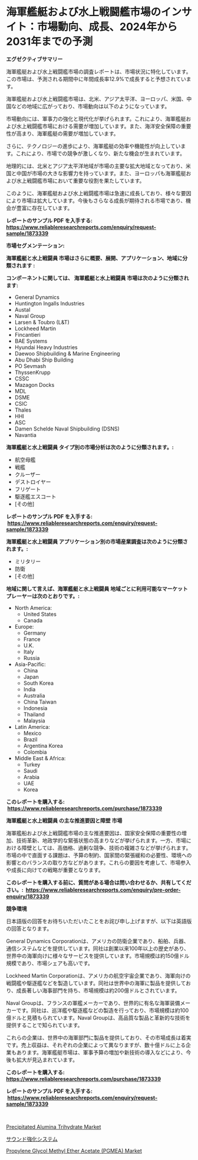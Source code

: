 <p><h1>海軍艦艇および水上戦闘艦市場のインサイト：市場動向、成長、2024年から2031年までの予測</h1></p><p><strong>エグゼクティブサマリー</strong></p>
<p><p>海軍艦艇および水上戦闘艦市場の調査レポートは、市場状況に特化しています。この市場は、予測される期間中に年間成長率12.9%で成長すると予想されています。</p><p>海軍艦艇および水上戦闘艦市場は、北米、アジア太平洋、ヨーロッパ、米国、中国などの地域に広がっており、市場動向は以下のようになっています。</p><p>市場動向には、軍事力の強化と現代化が挙げられます。これにより、海軍艦艇および水上戦闘艦市場における需要が増加しています。また、海洋安全保障の重要性が高まり、海軍艦艇の需要が増加しています。</p><p>さらに、テクノロジーの進歩により、海軍艦艇の効率や機能性が向上しています。これにより、市場での競争が激しくなり、新たな機会が生まれています。</p><p>地理的には、北米とアジア太平洋地域が市場の主要な拡大地域となっており、米国と中国が市場の大きな影響力を持っています。また、ヨーロッパも海軍艦艇および水上戦闘艦市場において重要な役割を果たしています。</p><p>このように、海軍艦艇および水上戦闘艦市場は急速に成長しており、様々な要因により市場は拡大しています。今後もさらなる成長が期待される市場であり、機会が豊富に存在しています。</p></p>
<p><strong>レポートのサンプル PDF を入手する: <a href="https://www.reliableresearchreports.com/enquiry/request-sample/1873339">https://www.reliableresearchreports.com/enquiry/request-sample/1873339</a></strong></p>
<p><strong>市場セグメンテーション:</strong></p>
<p><strong> 海軍艦艇と水上戦闘員 市場はさらに概要、展開、アプリケーション、地域に分類されます :</strong></p>
<p><strong>コンポーネントに関しては、 海軍艦艇と水上戦闘員 市場は次のように分類されます: &nbsp;</strong></p>
<p><ul><li>General Dynamics</li><li>Huntington Ingalls Industries</li><li>Austal</li><li>Naval Group</li><li>Larsen & Toubro (L&T)</li><li>Lockheed Martin</li><li>Fincantieri</li><li>BAE Systems</li><li>Hyundai Heavy Industries</li><li>Daewoo Shipbuilding & Marine Engineering</li><li>Abu Dhabi Ship Building</li><li>PO Sevmash</li><li>ThyssenKrupp</li><li>CSSC</li><li>Mazagon Docks</li><li>MDL</li><li>DSME</li><li>CSIC</li><li>Thales</li><li>HHI</li><li>ASC</li><li>Damen Schelde Naval Shipbuilding (DSNS)</li><li>Navantia</li></ul></p>
<p><strong> 海軍艦艇と水上戦闘員 タイプ別の市場分析は次のように分類されます。:</strong></p>
<p><ul><li>航空母艦</li><li>戦艦</li><li>クルーザー</li><li>デストロイヤー</li><li>フリゲート</li><li>駆逐艦エスコート</li><li>[その他]</li></ul></p>
<p><strong>レポートのサンプル PDF を入手する: &nbsp;<a href="https://www.reliableresearchreports.com/enquiry/request-sample/1873339">https://www.reliableresearchreports.com/enquiry/request-sample/1873339</a></strong></p>
<p><strong> 海軍艦艇と水上戦闘員 アプリケーション別の市場産業調査は次のように分類されます。:</strong></p>
<p><ul><li>ミリタリー</li><li>防衛</li><li>[その他]</li></ul></p>
<p><strong>地域に関して言えば、海軍艦艇と水上戦闘員 地域ごとに利用可能なマーケットプレーヤーは次のとおりです。:</strong></p>
<p><ul>
    <li>
        North America:
        <ul>
            <li>United States</li>
            <li>Canada</li>
        </ul>
    </li>
    <li>
        Europe:
        <ul>
            <li>Germany</li>
            <li>France</li>
            <li>U.K.</li>
            <li>Italy</li>
            <li>Russia</li>
        </ul>
    </li>
    <li>
        Asia-Pacific:
        <ul>
            <li>China</li>
            <li>Japan</li>
            <li>South Korea</li>
            <li>India</li>
            <li>Australia</li>
            <li>China Taiwan</li>
            <li>Indonesia</li>
            <li>Thailand</li>
            <li>Malaysia</li>
        </ul>
    </li>
    <li>
        Latin America:
        <ul>
            <li>Mexico</li>
            <li>Brazil</li>
            <li>Argentina Korea</li>
            <li>Colombia</li>
        </ul>
    </li>
    <li>
        Middle East & Africa:
        <ul>
            <li>Turkey</li>
            <li>Saudi</li>
            <li>Arabia</li>
            <li>UAE</li>
            <li>Korea</li>
        </ul>
    </li>
    </ul></p>
<p><strong>このレポートを購入する: &nbsp;<a href="https://www.reliableresearchreports.com/purchase/1873339">https://www.reliableresearchreports.com/purchase/1873339</a></strong></p>
<p><strong>海軍艦艇と水上戦闘員 の主な推進要因と障壁 市場</strong></p>
<p><p>海軍艦船および水上戦闘艦市場の主な推進要因は、国家安全保障の重要性の増加、技術革新、地政学的な緊張状態の高まりなどが挙げられます。一方、市場における障壁としては、高価格、過剰な競争、技術の複雑さなどが挙げられます。市場の中で直面する課題は、予算の制約、国家間の緊張緩和の必要性、環境への影響とのバランスの取り方などがあります。これらの要因を考慮して、市場参入や成長に向けての戦略が重要となります。</p></p>
<p><strong>このレポートを購入する前に、質問がある場合は問い合わせるか、共有してください。:&nbsp; <a href="https://www.reliableresearchreports.com/enquiry/pre-order-enquiry/1873339">https://www.reliableresearchreports.com/enquiry/pre-order-enquiry/1873339</a></strong></p>
<p><strong>競争環境</strong></p>
<p><p>日本語版の回答をお待ちいただいたことをお詫び申し上げますが、以下は英語版の回答となります。</p><p>General Dynamics Corporationは、アメリカの防衛企業であり、船舶、兵器、通信システムなどを提供しています。同社は創業以来100年以上の歴史があり、世界中の海軍向けに様々なサービスを提供しています。市場規模は約150億ドル規模であり、市場シェアも高いです。</p><p>Lockheed Martin Corporationは、アメリカの航空宇宙企業であり、海軍向けの戦闘艦や駆逐艦などを製造しています。同社は世界中の海軍に製品を提供しており、成長著しい海事部門を持ち、市場規模は約200億ドルとされています。</p><p>Naval Groupは、フランスの軍艦メーカーであり、世界的に有名な海軍装備メーカーです。同社は、巡洋艦や駆逐艦などの製造を行っており、市場規模は約100億ドルと見積もられています。Naval Groupは、高品質な製品と革新的な技術を提供することで知られています。</p><p>これらの企業は、世界中の海軍部門に製品を提供しており、その市場成長は着実です。売上収益は、それぞれの企業によって異なりますが、数十億ドルに上る企業もあります。海軍艦艇市場は、軍事予算の増加や新技術の導入などにより、今後も拡大が見込まれています。</p></p>
<p><strong>このレポートを購入する: &nbsp; <a href="https://www.reliableresearchreports.com/purchase/1873339">https://www.reliableresearchreports.com/purchase/1873339</a></strong></p>
<p><strong>レポートのサンプル PDF を入手する: &nbsp;<a href="https://www.reliableresearchreports.com/enquiry/request-sample/1873339">https://www.reliableresearchreports.com/enquiry/request-sample/1873339</a></strong><strong></strong></p>
<p>&nbsp;</p>
<p><p><a href="https://github.com/markusgodoy/Market-Research-Report-List-2/blob/main/precipitated-alumina-trihydrate-market.md">Precipitated Alumina Trihydrate Market</a></p><p><a href="https://medium.com/@gregoriookeefe2023/%E9%9F%B3%E9%9F%BF%E5%BC%B7%E5%8C%96%E3%82%B7%E3%82%B9%E3%83%86%E3%83%A0%E5%B8%82%E5%A0%B4%E5%B1%95%E6%9C%9B-%E7%94%A3%E6%A5%AD%E3%81%AE%E6%A6%82%E8%A6%81%E3%81%A8%E4%BA%88%E6%B8%AC-2024%E5%B9%B4%E3%81%8B%E3%82%892031%E5%B9%B4-f0f0398302c1">サウンド強化システム</a></p><p><a href="https://github.com/arionmp/Market-Research-Report-List-2/blob/main/propylene-glycol-methyl-ether-acetate-pgmea-market.md">Propylene Glycol Methyl Ether Acetate (PGMEA) Market</a></p></p>